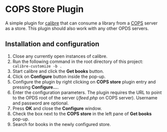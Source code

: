 # COPS Store Plugin

A simple plugin for [calibre](https://calibre-ebook.com/) that can consume a library from a [COPS](https://blog.slucas.fr/projects/calibre-opds-php-server/) server as a store. This plugin should also work with any other OPDS servers.

## Installation and configuration
1. Close any currently open instances of calibre.
1. Run the following command in the root directory of this project: ` calibre-customize -b .`
1. Start calibre and click the __Get books__ button.
1. Click on __Configure__ button inside the pop-up.
1. Configure the plugin by right clicking on __COPS store__ plugin entry and pressing __Configure...__.
1. Enter the configuration parameters. The plugin requires the URL to point to the OPDS root of the server (*/feed.php* on COPS server). Username and password are optional.
1. Press __OK__ and close the __Configure__ window.
1. Check the box next to the __COPS store__ in the left pane of __Get books__ pop-up.
1. Search for books in the newly configured store.
